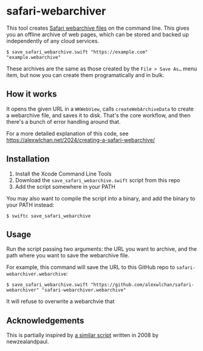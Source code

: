 # safari-webarchiver

This tool creates [Safari webarchive files](https://en.wikipedia.org/wiki/Webarchive) on the command line.
This gives you an offline archive of web pages, which can be stored and backed up independently of any cloud services.

```console
$ save_safari_webarchive.swift "https://example.com" "example.webarchive"
```

These archives are the same as those created by the `File > Save As…` menu item, but now you can create them programatically and in bulk.

## How it works

It opens the given URL in a `WKWebView`, calls `createWebArchiveData` to create a webarchive file, and saves it to disk.
That's the core workflow, and then there's a bunch of error handling around that.

For a more detailed explanation of this code, see <https://alexwlchan.net/2024/creating-a-safari-webarchive/>

## Installation

1.  Install the Xcode Command Line Tools
2.  Download the `save_safari_webarchive.swift` script from this repo
3.  Add the script somewhere in your PATH

You may also want to compile the script into a binary, and add the binary to your PATH instead:

```console
$ swiftc save_safari_webarchive
```

## Usage

Run the script passing two arguments: the URL you want to archive, and the path where you want to save the webarchive file.

For example, this command will save the URL to this GitHub repo to `safari-webarchiver.webarchive`:

```console
$ save_safari_webarchive.swift "https://github.com/alexwlchan/safari-webarchiver" "safari-webarchiver.webarchive"
```

It will refuse to overwrite a webarchvie that

## Acknowledgements

This is partially inspired by [a similar script](https://github.com/newzealandpaul/webarchiver) written in 2008 by newzealandpaul.
